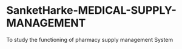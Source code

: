 # SanketHarke-MEDICAL-SUPPLY-MANAGEMENT
To study the functioning of pharmacy supply management System
